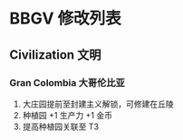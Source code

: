 # BBGV 修改列表

## Civilization 文明

### Gran Colombia 大哥伦比亚

1. 大庄园提前至封建主义解锁，可修建在丘陵
2. 种植园 +1 生产力 +1 金币
3. 提高种植园关联至 T3